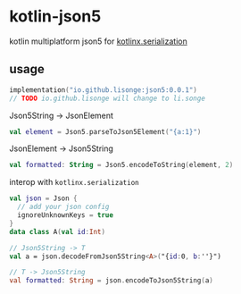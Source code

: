 # kotlin-json5

kotlin multiplatform json5 for [kotlinx.serialization](https://github.com/Kotlin/kotlinx.serialization)

## usage

```kotlin
implementation("io.github.lisonge:json5:0.0.1")
// TODO io.github.lisonge will change to li.songe
```

Json5String -> JsonElement

```kotlin
val element = Json5.parseToJson5Element("{a:1}")
```

JsonElement -> Json5String

```kotlin
val formatted: String = Json5.encodeToString(element, 2)
```

interop with `kotlinx.serialization`

```kotlin
val json = Json {
  // add your json config
  ignoreUnknownKeys = true
}
data class A(val id:Int)

// Json5String -> T
val a = json.decodeFromJson5String<A>("{id:0, b:''}")

// T -> Json5String
val formatted: String = json.encodeToJson5String(a)
```
